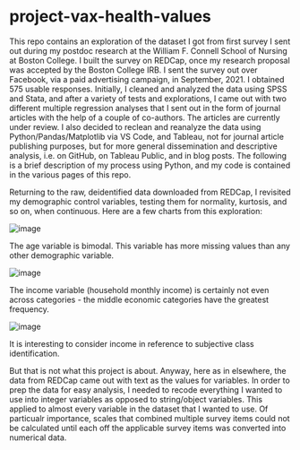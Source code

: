 # project-vax-health-values
This repo contains an exploration of the dataset I got from first survey I sent out during my postdoc research at the William F. Connell School of Nursing at Boston College. I built the survey on REDCap, once my research proposal was accepted by the Boston College IRB. I sent the survey out over Facebook, via a paid advertising campaign, in September, 2021. I obtained 575 usable responses. 
Initially, I cleaned and analyzed the data using SPSS and Stata, and after a variety of tests and explorations, I came out with two different multiple regression analyses that I sent out in the form of journal articles with the help of a couple of co-authors. The articles are currently under review.
I also decided to reclean and reanalyze the data using Python/Pandas/Matplotlib via VS Code, and Tableau, not for journal article publishing purposes, but for more general dissemination and descriptive analysis, i.e. on GitHub, on Tableau Public, and in blog posts.
The following is a brief description of my process using Python, and my code is contained in the various pages of this repo. 

Returning to the raw, deidentified data downloaded from REDCap, I revisited my demographic control variables, testing them for normality, kurtosis, and so on, when continuous. Here are a few charts from this exploration:

![image](https://user-images.githubusercontent.com/8931602/236516822-b8c262c3-815b-4244-b910-297158887ce7.png)

The age variable is bimodal. This variable has more missing values than any other demographic variable.

![image](https://user-images.githubusercontent.com/8931602/236517050-568d8fdf-3bbf-49f6-adbd-2702ab4bb1aa.png)

The income variable (household monthly income) is certainly not even across categories - the middle economic categories have the greatest frequency.

![image](https://user-images.githubusercontent.com/8931602/236517670-b4301192-df40-4e1a-b3c0-4cf5ae3992d3.png)

It is interesting to consider income in reference to subjective class identification.

But that is not what this project is about. Anyway, here as in elsewhere, the data from REDCap came out with text as the values for variables. In order to prep the data for easy analysis, I needed to recode everything I wanted to use into integer variables as opposed to string/object variables. This applied to almost every variable in the dataset that I wanted to use. Of particualr importance, scales that combined multiple survey items could not be calculated until each off the applicable survey items was converted into numerical data. 




